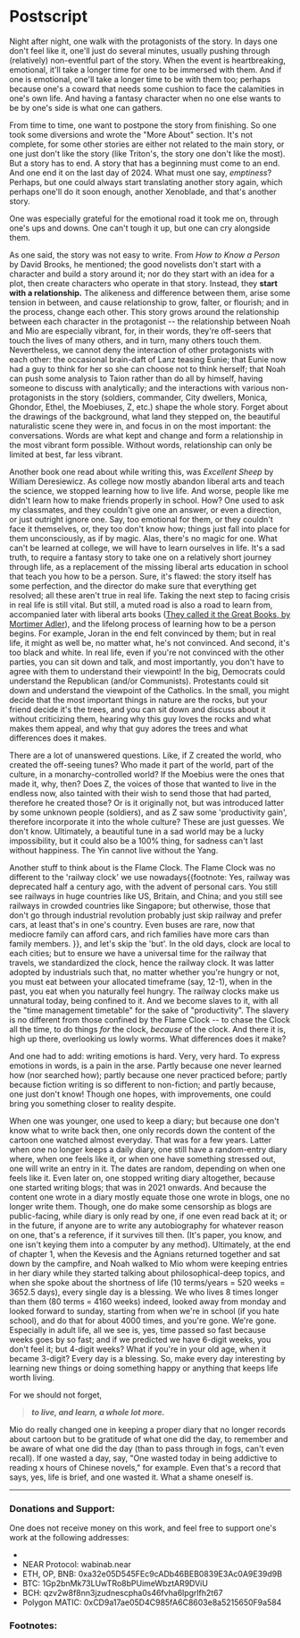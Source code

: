 # Postscript

Night after night, one walk with the protagonists of the story. In days one don't feel like it, one'll just do several minutes, usually pushing through (relatively) non-eventful part of the story. When the event is heartbreaking, emotional, it'll take a longer time for one to be immersed with them. And if one is emotional, one'll take a longer time to be with them too; perhaps because one's a coward that needs some cushion to face the calamities in one's own life. And having a fantasy character when no one else wants to be by one's side is what one can gathers. 

From time to time, one want to postpone the story from finishing. So one took some diversions and wrote the "More About" section. It's not complete, for some other stories are either not related to the main story, or one just don't like the story (like Triton's, the story one don't like the most). But a story has to end. A story that has a beginning must come to an end. And one end it on the last day of 2024. What must one say, _emptiness_? Perhaps, but one could always start translating another story again, which perhaps one'll do it soon enough, another Xenoblade, and that's another story. 

One was especially grateful for the emotional road it took me on, through one's ups and downs. One can't tough it up, but one can cry alongside them. 

As one said, the story was not easy to write. From _How to Know a Person_ by David Brooks, he mentioned; the good novelists don't start with a character and build a story around it; nor do they start with an idea for a plot, then create characters who operate in that story. Instead, they **start with a relationship.** The alikeness and difference between them, arise some tension in between, and cause relationship to grow, falter, or flourish; and in the process, change each other. This story grows around the relationship between each character in the protagonist -- the relationship between Noah and Mio are especially vibrant, for, in their words, they're off-seers that touch the lives of many others, and in turn, many others touch them. Nevertheless, we cannot deny the interaction of other protagonists with each other: the occasional brain-daft of Lanz teasing Eunie; that Eunie now had a guy to think for her so she can choose not to think herself; that Noah can push some analysis to Taion rather than do all by himself, having someone to discuss with analytically; and the interactions with various non-protagonists in the story (soldiers, commander, City dwellers, Monica, Ghondor, Ethel, the Moebiuses, Z, etc.) shape the whole story. Forget about the drawings of the background, what land they stepped on, the beautiful naturalistic scene they were in, and focus in on the most important: the conversations. Words are what kept and change and form a relationship in the most vibrant form possible. Without words, relationship can only be limited at best, far less vibrant. 

Another book one read about while writing this, was _Excellent Sheep_ by William Deresiewicz. As college now mostly abandon liberal arts and teach the science, we stopped learning how to live life. And worse, people like me didn't learn how to make friends properly in school. How? One used to ask my classmates, and they couldn't give one an answer, or even a direction, or just outright ignore one. Say, too emotional for them, or they couldn't face it themselves, or, they too don't know how; things just fall into place for them unconsciously, as if by magic. Alas, there's no magic for one. What can't be learned at college, we will have to learn ourselves in life. It's a sad truth, to require a fantasy story to take one on a relatively short journey through life, as a replacement of the missing liberal arts education in school that teach you how to be a person. Sure, it's flawed: the story itself has some perfection, and the director do make sure that everything get resolved; all these aren't true in real life. Taking the next step to facing crisis in real life is still vital. But still, a muted road is also a road to learn from, accompanied later with liberal arts books ([They called it the Great Books, by Mortimer Adler](https://en.wikipedia.org/wiki/Great_Books_of_the_Western_World)), and the lifelong process of learning how to be a person begins. For example, Joran in the end felt convinced by them; but in real life, it might as well be, no matter what, he's not convinced. And second, it's too black and white. In real life, even if you're not convinced with the other parties, you can sit down and talk, and most importantly, you don't have to agree with them to understand their viewpoint! In the big, Democrats could understand the Republican (and/or Communists). Protestants could sit down and understand the viewpoint of the Catholics. In the small, you might decide that the most important things in nature are the rocks, but your friend decide it's the trees, and you can sit down and discuss about it without criticizing them, hearing why this guy loves the rocks and what makes them appeal, and why that guy adores the trees and what differences does it makes. 

There are a lot of unanswered questions. Like, if Z created the world, who created the off-seeing tunes? Who made it part of the world, part of the culture, in a monarchy-controlled world? If the Moebius were the ones that made it, why, then? Does Z, the voices of those that wanted to live in the endless now, also tainted with their wish to send those that had parted, therefore he created those? Or is it originally not, but was introduced latter by some unknown people (soldiers), and as Z saw some 'productivity gain', therefore incorporate it into the whole culture? These are just guesses. We don't know. Ultimately, a beautiful tune in a sad world may be a lucky impossibility, but it could also be a 100% thing, for sadness can't last without happiness. The Yin cannot live without the Yang. 

Another stuff to think about is the Flame Clock. The Flame Clock was no different to the 'railway clock' we use nowadays{{footnote: Yes, railway was deprecated half a century ago, with the advent of personal cars. You still see railways in huge countries like US, Britain, and China; and you still see railways in crowded countries like Singapore; but otherwise, those that don't go through industrial revolution probably just skip railway and prefer cars, at least that's in one's country. Even buses are rare, now that mediocre family can afford cars, and rich families have more cars than family members. }}, and let's skip the 'but'. In the old days, clock are local to each cities; but to ensure we have a universal time for the railway that travels, we standardized the clock, hence the railway clock. It was latter adopted by industrials such that, no matter whether you're hungry or not, you must eat between your allocated timeframe (say, 12-1), when in the past, you eat when you naturally feel hungry. The railway clocks make us unnatural today, being confined to it. And we become slaves to it, with all the "time management timetable" for the sake of "productivity". The slavery is no different from those confined by the Flame Clock -- to chase the Clock all the time, to do things _for_ the clock, _because_ of the clock. And there it is, high up there, overlooking us lowly worms. What differences does it make? 

And one had to add: writing emotions is hard. Very, very hard. To express emotions in words, is a pain in the arse. Partly because one never learned how (nor searched how); partly because one never practiced before; partly because fiction writing is so different to non-fiction; and partly because, one just don't know! Though one hopes, with improvements, one could bring you something closer to reality despite. 

When one was younger, one used to keep a diary; but because one don't know what to write back then, one only records down the content of the cartoon one watched almost everyday. That was for a few years. Latter when one no longer keeps a daily diary, one still have a random-entry diary where, when one feels like it, or when one have something stressed out, one will write an entry in it. The dates are random, depending on when one feels like it. Even later on, one stopped writing diary altogether, because one started writing blogs; that was in 2021 onwards. And because the content one wrote in a diary mostly equate those one wrote in blogs, one no longer write them. Though, one do make some censorship as blogs are public-facing, while diary is only read by one, if one even read back at it; or in the future, if anyone are to write any autobiography for whatever reason on one, that's a reference, if it survives till then. (It's paper, you know, and one isn't keying them into a computer by any method). Ultimately, at the end of chapter 1, when the Kevesis and the Agnians returned together and sat down by the campfire, and Noah walked to Mio whom were keeping entries in her diary while they started talking about philosophical-deep topics, and when she spoke about the shortness of life (10 terms/years = 520 weeks = 3652.5 days), every single day is a blessing. We who lives 8 times longer than them (80 terms = 4160 weeks) indeed, looked away from monday and looked forward to sunday, starting from when we're in school (if you hate school), and do that for about 4000 times, and you're gone. We're gone. Especially in adult life, all we see is, yes, time passed so fast because weeks goes by so fast; and if we predicted we have 6-digit weeks, you don't feel it; but 4-digit weeks? What if you're in your old age, when it became 3-digit? Every day is a blessing. So, make every day interesting by learning new things or doing something happy or anything that keeps life worth living. 

For we should not forget,
> **_to live, and learn, a whole lot more._**

Mio do really changed one in keeping a proper diary that no longer records about cartoon but to be gratitude of what one did the day, to remember and be aware of what one did the day (than to pass through in fogs, can't even recall). If one wasted a day, say, "One wasted today in being addictive to reading x hours of Chinese novels," for example. Even that's a record that says, yes, life is brief, and one wasted it. What a shame oneself is. 

---

### Donations and Support:
One does not receive money on this work, and feel free to support one's work at the following addresses:

<!-- - [Buy me a coffee.](https://buymeacoffee.com/wabinab) -->
- <script type="text/javascript" src="https://cdnjs.buymeacoffee.com/1.0.0/button.prod.min.js" data-name="bmc-button" data-slug="wabinab" data-color="#FAFAFA" data-emoji=""  data-font="Cookie" data-text="Make a donation!" data-outline-color="#000000" data-font-color="#000000" data-coffee-color="#ffffff" ></script>
- NEAR Protocol: wabinab.near
- ETH, OP, BNB: 0xa32e05D545FEc9cADb46BEB0839E3Ac0A9E39d9B
- BTC: 1Gp2bnMk73LUwTRo8bPUimeWbztAR9DViU
- BCH: qzv2w8f8nn3jzudnescpha0s46fvha6lpgrlfh2t67
- Polygon MATIC: 0xCD9a17ae05D4C985fA6C8603e8a5215650F9a584

### Footnotes: 